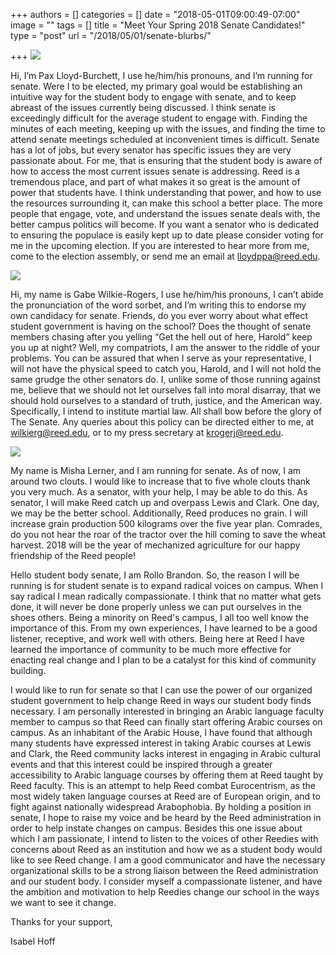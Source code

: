 +++
authors = []
categories = []
date = "2018-05-01T09:00:49-07:00"
image = ""
tags = []
title = "Meet Your Spring 2018 Senate Candidates!"
type = "post"
url = "/2018/05/01/senate-blurbs/"

+++
![](/uploads/2018/05/01/pax-photo.jpg)

Hi, I’m Pax Lloyd-Burchett, I use he/him/his pronouns, and I’m running for senate. Were I to be elected, my primary goal would be establishing an intuitive way for the student body to engage with senate, and to keep abreast of the issues currently being discussed. I think senate is exceedingly difficult for the average student to engage with. Finding the minutes of each meeting, keeping up with the issues, and finding the time to attend senate meetings scheduled at inconvenient times is difficult. Senate has a lot of jobs, but every senator has specific issues they are very passionate about. For me, that is ensuring that the student body is aware of how to access the most current issues senate is addressing. Reed is a tremendous place, and part of what makes it so great is the amount of power that students have. I think understanding that power, and how to use the resources surrounding it, can make this school a better place. The more people that engage, vote, and understand the issues senate deals with, the better campus politics will become. If you want a senator who is dedicated to ensuring the populace is easily kept up to date please consider voting for me in the upcoming election. If you are interested to hear more from me, come to the election assembly, or send me an email at [lloydppa@reed.edu](mailto:lloydppa@reed.edu).

![](/uploads/2018/05/01/gabe-photo.jpg)

Hi, my name is Gabe Wilkie-Rogers, I use he/him/his pronouns, I can’t  abide the pronunciation of the word sorbet, and I’m writing this to  endorse my own candidacy for senate. Friends, do you ever worry about  what effect student government is having on the school? Does the thought  of senate members chasing after you yelling “Get the hell out of here,  Harold” keep you up at night? Well, my compatriots, I am the answer to  the riddle of your problems. You can be assured that when I serve as  your representative, I will not have the physical speed to catch you,  Harold, and I will not hold the same grudge the other senators do. I,  unlike some of those running against me, believe that we should not let  ourselves fall into moral disarray, that we should hold ourselves to a  standard of truth, justice, and the American way. Specifically, I intend  to institute martial law. All shall bow before the glory of The Senate.  Any queries about this policy can be directed either to me, at [wilkierg@reed.edu](mailto:wilkierg@reed.edu), or to my press secretary at [krogerj@reed.edu](mailto:krogerj@reed.edu).

![](/uploads/2018/05/01/misha-photo.jpg)

My name is Misha Lerner, and I am running for senate. As of now, I am around two clouts. I would like to increase that to five whole clouts thank you very much. As a senator, with your help, I may be able to do this. As senator, I will make Reed catch up and overpass Lewis and Clark. One day, we may be the better school. Additionally, Reed produces no grain. I will increase grain production 500 kilograms over the five year plan. Comrades, do you not hear the roar of the tractor over the hill coming to save the wheat harvest. 2018 will be the year of mechanized agriculture for our happy friendship of the Reed people! 

Hello student body senate, I am Rollo Brandon. So,  the reason I will be running is for student senate is to expand radical  voices on campus. When I say radical I mean radically compassionate. I  think that no matter what gets done, it will never be done properly  unless we can put ourselves in the shoes others. Being a minority on  Reed's campus, I all too well know the importance of this. From my own  experiences, I have learned to be a good listener, receptive, and work  well with others. Being here at Reed I have learned the importance of  community to be much more effective for enacting real change and I plan  to be a catalyst for this kind of community building. 

I would like to run for senate so that I can use the power of our  organized student government to help change Reed in ways our student  body finds necessary. I am personally interested in bringing an Arabic  language faculty member to campus so that Reed can finally start  offering Arabic courses on campus. As an inhabitant of the Arabic House,  I have found that although many students have expressed interest in  taking Arabic courses at Lewis and Clark, the Reed community lacks  interest in engaging in Arabic cultural events and that this interest  could be inspired through a greater accessibility to Arabic language  courses by offering them at Reed taught by Reed faculty. This is an  attempt to help Reed combat Eurocentrism, as the most widely taken  language courses at Reed are of European origin, and to fight against  nationally widespread Arabophobia. By holding a position in senate, I  hope to raise my voice and be heard by the Reed administration in order  to help instate changes on campus. Besides this one issue about which I  am passionate, I intend to listen to the voices of other Reedies with  concerns about Reed as an institution and how we as a student body would  like to see Reed change. I am a good communicator and have the  necessary organizational skills to be a strong liaison between the Reed  administration and our student body. I consider myself a compassionate  listener, and have the ambition and motivation to help Reedies change  our school in the ways we want to see it change.

Thanks for your support, 

Isabel Hoff